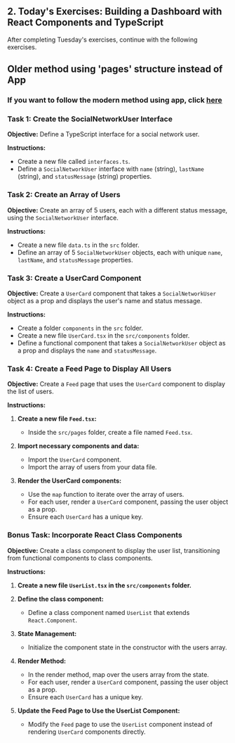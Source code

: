 
## 2. Today's Exercises: Building a Dashboard with React Components and TypeScript
After completing Tuesday's exercises, continue with the following exercises.

## Older method using 'pages' structure instead of App
### If you want to follow the modern method using app, click [here](https://github.com/StartSteps-Digital-Education-GmbH/Module-3-TypeScript-Frontend-and-Object-Oriented-Programming-Concepts/blob/main/3%20-%20TypeScript%2C%20Frontend%20and%20Object-Oriented%20Programming%20Concepts/Week%2012/3%20React%20Components%20with%20TypeScript/Afternoon/Components_exercise.md)

### Task 1: Create the SocialNetworkUser Interface
**Objective:** Define a TypeScript interface for a social network user.

**Instructions:**
- Create a new file called `interfaces.ts`.
- Define a `SocialNetworkUser` interface with `name` (string), `lastName` (string), and `statusMessage` (string) properties.

### Task 2: Create an Array of Users
**Objective:** Create an array of 5 users, each with a different status message, using the `SocialNetworkUser` interface.

**Instructions:**
- Create a new file `data.ts` in the `src` folder.
- Define an array of 5 `SocialNetworkUser` objects, each with unique `name`, `lastName`, and `statusMessage` properties.

### Task 3: Create a UserCard Component
**Objective:** Create a `UserCard` component that takes a `SocialNetworkUser` object as a prop and displays the user's name and status message.

**Instructions:**
- Create a folder `components` in the `src` folder.
- Create a new file `UserCard.tsx` in the `src/components` folder.
- Define a functional component that takes a `SocialNetworkUser` object as a prop and displays the `name` and `statusMessage`.

### Task 4: Create a Feed Page to Display All Users
**Objective:** Create a `Feed` page that uses the `UserCard` component to display the list of users.

**Instructions:**
1. **Create a new file `Feed.tsx`:**
   - Inside the `src/pages` folder, create a file named `Feed.tsx`.

2. **Import necessary components and data:**
   - Import the `UserCard` component.
   - Import the array of users from your data file.

3. **Render the UserCard components:**
   - Use the `map` function to iterate over the array of users.
   - For each user, render a `UserCard` component, passing the user object as a prop.
   - Ensure each `UserCard` has a unique key.

### Bonus Task: Incorporate React Class Components
**Objective:** Create a class component to display the user list, transitioning from functional components to class components.

**Instructions:**
1. **Create a new file `UserList.tsx` in the `src/components` folder.**
2. **Define the class component:**
   - Define a class component named `UserList` that extends `React.Component`.

3. **State Management:**
   - Initialize the component state in the constructor with the users array.

4. **Render Method:**
   - In the render method, map over the users array from the state.
   - For each user, render a `UserCard` component, passing the user object as a prop.
   - Ensure each `UserCard` has a unique key.

5. **Update the Feed Page to Use the UserList Component:**
   - Modify the `Feed` page to use the `UserList` component instead of rendering `UserCard` components directly.
